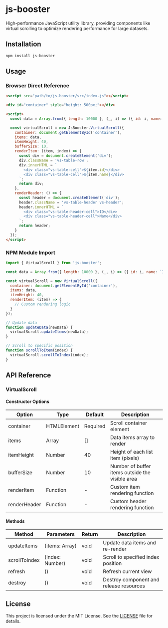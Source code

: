 # js-booster

High-performance JavaScript utility library, providing components like virtual scrolling to optimize rendering performance for large datasets.

## Installation

```bash
npm install js-booster
```

## Usage

### Browser Direct Reference

```html
<script src="path/to/js-booster/src/index.js"></script>

<div id="container" style="height: 500px;"></div>

<script>
  const data = Array.from({ length: 10000 }, (_, i) => ({ id: i, name: `Item ${i}` }));

  const virtualScroll = new JsBooster.VirtualScroll({
    container: document.getElementById('container'),
    items: data,
    itemHeight: 40,
    bufferSize: 10,
    renderItem: (item, index) => {
      const div = document.createElement('div');
      div.className = 'vs-table-row';
      div.innerHTML = `
        <div class="vs-table-cell">${item.id}</div>
        <div class="vs-table-cell">${item.name}</div>
      `;
      return div;
    },
    renderHeader: () => {
      const header = document.createElement('div');
      header.className = 'vs-table-header vs-header';
      header.innerHTML = `
        <div class="vs-table-header-cell">ID</div>
        <div class="vs-table-header-cell">Name</div>
      `;
      return header;
    }
  });
</script>
```

### NPM Module Import

```javascript
import { VirtualScroll } from 'js-booster';

const data = Array.from({ length: 10000 }, (_, i) => ({ id: i, name: `Item ${i}` }));

const virtualScroll = new VirtualScroll({
  container: document.getElementById('container'),
  items: data,
  itemHeight: 40,
  renderItem: (item) => {
    // Custom rendering logic
  }
});

// Update data
function updateData(newData) {
  virtualScroll.updateItems(newData);
}

// Scroll to specific position
function scrollToItem(index) {
  virtualScroll.scrollToIndex(index);
}
```

## API Reference

### VirtualScroll

#### Constructor Options

| Option | Type | Default | Description |
|-----|------|-------|------|
| container | HTMLElement | Required | Scroll container element |
| items | Array | [] | Data items array to render |
| itemHeight | Number | 40 | Height of each list item (pixels) |
| bufferSize | Number | 10 | Number of buffer items outside the visible area |
| renderItem | Function | - | Custom item rendering function |
| renderHeader | Function | - | Custom header rendering function |

#### Methods

| Method | Parameters | Return | Description |
|-----|------|-------|------|
| updateItems | (items: Array) | void | Update data items and re-render |
| scrollToIndex | (index: Number) | void | Scroll to specified index position |
| refresh | () | void | Refresh current view |
| destroy | () | void | Destroy component and release resources |

## License

This project is licensed under the MIT License. See the [LICENSE](LICENSE) file for details.
